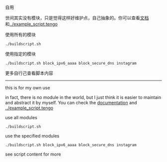 自用

世间其实没有模块，只是觉得这样好维护点，自己抽象的。你可以查看[文档](https://www.txthinking.com/talks/articles/brook.article)和[../example_script.tengo](../example_script.tengo)

使用所有的模块

```
./buildscript.sh
```

使用指定的模块

```
./buildscript.sh block_ipv6_aaaa block_secure_dns instagram
```

更多自行己查看脚本内容

---

this is for my own use

in fact, there is no module in the world, but I just think it is easier to maintain and abstract it by myself. You can check the [documentation](https://www.txthinking.com/talks/articles/brook-en.article) and [../example_script.tengo](../example_script.tengo)

use all modules

```
./buildscript.sh
```

use the specified modules

```
./buildscript.sh block_ipv6_aaaa block_secure_dns instagram
```

see script content for more

